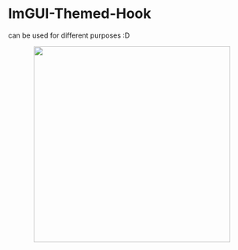 # ImGUI-Themed-Hook
 can be used for different purposes :D


<p align="center">
  <img src="https://raw.githubusercontent.com/SepulTura35/ImGUI-Themed-Hook/blob/main/img/menu.png" width=400>
<br/><br/>
